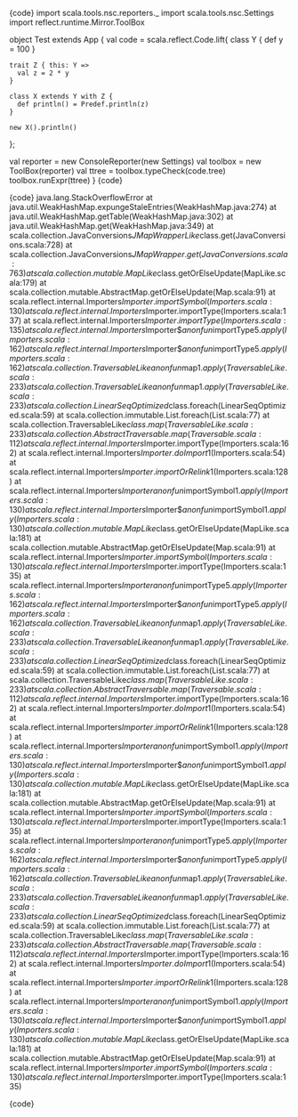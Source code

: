 {code}
import scala.tools.nsc.reporters._
import scala.tools.nsc.Settings
import reflect.runtime.Mirror.ToolBox

object Test extends App {
  val code = scala.reflect.Code.lift{
    class Y {
      def y = 100
    }

    trait Z { this: Y =>
      val z = 2 * y
    }

    class X extends Y with Z {
      def println() = Predef.println(z)
    }

    new X().println()
  };

  val reporter = new ConsoleReporter(new Settings)
  val toolbox = new ToolBox(reporter)
  val ttree = toolbox.typeCheck(code.tree)
  toolbox.runExpr(ttree)
}
{code}

{code}
java.lang.StackOverflowError
  at java.util.WeakHashMap.expungeStaleEntries(WeakHashMap.java:274)
  at java.util.WeakHashMap.getTable(WeakHashMap.java:302)
  at java.util.WeakHashMap.get(WeakHashMap.java:349)
  at scala.collection.JavaConversions$JMapWrapperLike$class.get(JavaConversions.scala:728)
  at scala.collection.JavaConversions$JMapWrapper.get(JavaConversions.scala:763)
  at scala.collection.mutable.MapLike$class.getOrElseUpdate(MapLike.scala:179)
  at scala.collection.mutable.AbstractMap.getOrElseUpdate(Map.scala:91)
  at scala.reflect.internal.Importers$Importer.importSymbol(Importers.scala:130)
  at scala.reflect.internal.Importers$Importer.importType(Importers.scala:137)
  at scala.reflect.internal.Importers$Importer.importType(Importers.scala:135)
  at scala.reflect.internal.Importers$Importer$$anonfun$importType$5.apply(Importers.scala:162)
  at scala.reflect.internal.Importers$Importer$$anonfun$importType$5.apply(Importers.scala:162)
  at scala.collection.TraversableLike$$anonfun$map$1.apply(TraversableLike.scala:233)
  at scala.collection.TraversableLike$$anonfun$map$1.apply(TraversableLike.scala:233)
  at scala.collection.LinearSeqOptimized$class.foreach(LinearSeqOptimized.scala:59)
  at scala.collection.immutable.List.foreach(List.scala:77)
  at scala.collection.TraversableLike$class.map(TraversableLike.scala:233)
  at scala.collection.AbstractTraversable.map(Traversable.scala:112)
  at scala.reflect.internal.Importers$Importer.importType(Importers.scala:162)
  at scala.reflect.internal.Importers$Importer.doImport$1(Importers.scala:54)
  at scala.reflect.internal.Importers$Importer.importOrRelink$1(Importers.scala:128)
  at scala.reflect.internal.Importers$Importer$$anonfun$importSymbol$1.apply(Importers.scala:130)
  at scala.reflect.internal.Importers$Importer$$anonfun$importSymbol$1.apply(Importers.scala:130)
  at scala.collection.mutable.MapLike$class.getOrElseUpdate(MapLike.scala:181)
  at scala.collection.mutable.AbstractMap.getOrElseUpdate(Map.scala:91)
  at scala.reflect.internal.Importers$Importer.importSymbol(Importers.scala:130)
  at scala.reflect.internal.Importers$Importer.importType(Importers.scala:135)
  at scala.reflect.internal.Importers$Importer$$anonfun$importType$5.apply(Importers.scala:162)
  at scala.reflect.internal.Importers$Importer$$anonfun$importType$5.apply(Importers.scala:162)
  at scala.collection.TraversableLike$$anonfun$map$1.apply(TraversableLike.scala:233)
  at scala.collection.TraversableLike$$anonfun$map$1.apply(TraversableLike.scala:233)
  at scala.collection.LinearSeqOptimized$class.foreach(LinearSeqOptimized.scala:59)
  at scala.collection.immutable.List.foreach(List.scala:77)
  at scala.collection.TraversableLike$class.map(TraversableLike.scala:233)
  at scala.collection.AbstractTraversable.map(Traversable.scala:112)
  at scala.reflect.internal.Importers$Importer.importType(Importers.scala:162)
  at scala.reflect.internal.Importers$Importer.doImport$1(Importers.scala:54)
  at scala.reflect.internal.Importers$Importer.importOrRelink$1(Importers.scala:128)
  at scala.reflect.internal.Importers$Importer$$anonfun$importSymbol$1.apply(Importers.scala:130)
  at scala.reflect.internal.Importers$Importer$$anonfun$importSymbol$1.apply(Importers.scala:130)
  at scala.collection.mutable.MapLike$class.getOrElseUpdate(MapLike.scala:181)
  at scala.collection.mutable.AbstractMap.getOrElseUpdate(Map.scala:91)
  at scala.reflect.internal.Importers$Importer.importSymbol(Importers.scala:130)
  at scala.reflect.internal.Importers$Importer.importType(Importers.scala:135)
  at scala.reflect.internal.Importers$Importer$$anonfun$importType$5.apply(Importers.scala:162)
  at scala.reflect.internal.Importers$Importer$$anonfun$importType$5.apply(Importers.scala:162)
  at scala.collection.TraversableLike$$anonfun$map$1.apply(TraversableLike.scala:233)
  at scala.collection.TraversableLike$$anonfun$map$1.apply(TraversableLike.scala:233)
  at scala.collection.LinearSeqOptimized$class.foreach(LinearSeqOptimized.scala:59)
  at scala.collection.immutable.List.foreach(List.scala:77)
  at scala.collection.TraversableLike$class.map(TraversableLike.scala:233)
  at scala.collection.AbstractTraversable.map(Traversable.scala:112)
  at scala.reflect.internal.Importers$Importer.importType(Importers.scala:162)
  at scala.reflect.internal.Importers$Importer.doImport$1(Importers.scala:54)
  at scala.reflect.internal.Importers$Importer.importOrRelink$1(Importers.scala:128)
  at scala.reflect.internal.Importers$Importer$$anonfun$importSymbol$1.apply(Importers.scala:130)
  at scala.reflect.internal.Importers$Importer$$anonfun$importSymbol$1.apply(Importers.scala:130)
  at scala.collection.mutable.MapLike$class.getOrElseUpdate(MapLike.scala:181)
  at scala.collection.mutable.AbstractMap.getOrElseUpdate(Map.scala:91)
  at scala.reflect.internal.Importers$Importer.importSymbol(Importers.scala:130)
  at scala.reflect.internal.Importers$Importer.importType(Importers.scala:135)

{code}
